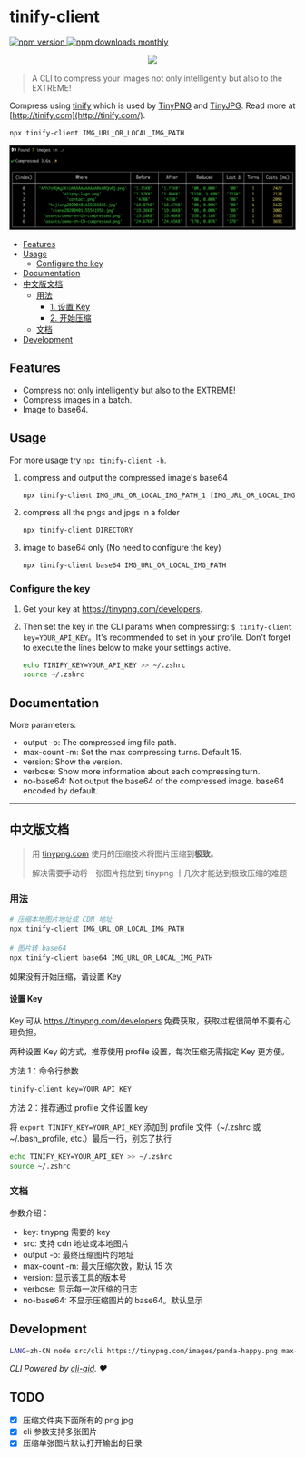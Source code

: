 # tinify-client

<p>
  <a href="https://www.npmjs.com/package/tinify-client">
    <img src="https://img.shields.io/npm/v/tinify-client.svg" alt="npm version" />
  </a>
  <a href="https://github.com/legend80s/tinify-client">
    <img src="https://img.shields.io/npm/dm/tinify-client.svg" alt="npm downloads monthly" />
  </a>
</p>

<p align="center"><img src="https://tinypng.com/images/panda-happy.png" width="30%" /></p>

> A CLI to compress your images not only intelligently but also to the EXTREME!
>

Compress using [tinify](https://www.npmjs.com/package/tinify) which is used by [TinyPNG](https://tinypng.com/) and [TinyJPG](https://tinyjpg.com/). Read more at [http://tinify.com](http://tinify.com/).

```sh
npx tinify-client IMG_URL_OR_LOCAL_IMG_PATH
```

![tinify-client-demo-en-US](https://raw.githubusercontent.com/legend80s/tinify-client/master/assets/demo-en-US-compressed.png)

- [Features](#features)
- [Usage](#usage)
  - [Configure the key](#1-configure-the-key)
- [Documentation](#documentation)
- [中文版文档](#中文版文档)
  - [用法](#用法)
    - [1. 设置 Key](#1-设置-key)
    - [2. 开始压缩](#2-开始压缩)
  - [文档](#文档)
- [Development](#development)

## Features

- Compress not only intelligently but also to the EXTREME!
- Compress images in a batch.
- Image to base64.

## Usage

For more usage try `npx tinify-client -h`.

1. compress and output the compressed image's base64

   ```sh
   npx tinify-client IMG_URL_OR_LOCAL_IMG_PATH_1 [IMG_URL_OR_LOCAL_IMG_PATH_2 [IMG_URL_OR_LOCAL_IMG_PATH_3]]
   ```

2. compress all the pngs and jpgs in a folder

   ```sh
   npx tinify-client DIRECTORY
   ```

3. image to base64 only (No need to configure the key)

   ```sh
   npx tinify-client base64 IMG_URL_OR_LOCAL_IMG_PATH
   ```

### Configure the key

1. Get your key at https://tinypng.com/developers.

2. Then set the key in the CLI params when compressing: `$ tinify-client key=YOUR_API_KEY`。It's recommended to set in your profile. Don't forget to execute the lines below to make your settings active.

   ```sh
   echo TINIFY_KEY=YOUR_API_KEY >> ~/.zshrc
   source ~/.zshrc
   ```

## Documentation

More parameters:

- output -o: The compressed img file path.
- max-count -m: Set the max compressing turns. Default 15.
- version: Show the version.
- verbose: Show more information about each compressing turn.
- no-base64: Not output the base64 of the compressed image. base64 encoded by default.

---

## 中文版文档

> 用 [tinypng.com](https://tinypng.com/) 使用的压缩技术将图片压缩到**极致**。
>
> 解决需要手动将一张图片拖放到 tinypng 十几次才能达到极致压缩的难题

### 用法

```sh
# 压缩本地图片地址或 CDN 地址
npx tinify-client IMG_URL_OR_LOCAL_IMG_PATH

# 图片转 base64
npx tinify-client base64 IMG_URL_OR_LOCAL_IMG_PATH
```

如果没有开始压缩，请设置 Key

#### 设置 Key

Key 可从 https://tinypng.com/developers 免费获取，获取过程很简单不要有心理负担。

两种设置 Key 的方式，推荐使用 profile 设置，每次压缩无需指定 Key 更方便。

方法 1：命令行参数

```sh
tinify-client key=YOUR_API_KEY
```

方法 2：推荐通过 profile 文件设置 key

将 `export TINIFY_KEY=YOUR_API_KEY` 添加到 profile 文件（~/.zshrc 或 ~/.bash_profile, etc.）最后一行，别忘了执行

```sh
echo TINIFY_KEY=YOUR_API_KEY >> ~/.zshrc
source ~/.zshrc
```

### 文档

参数介绍：

- key: tinypng 需要的 key
- src: 支持 cdn 地址或本地图片
- output -o: 最终压缩图片的地址
- max-count -m: 最大压缩次数，默认 15 次
- version: 显示该工具的版本号
- verbose: 显示每一次压缩的日志
- no-base64: 不显示压缩图片的 base64。默认显示

## Development

```sh
LANG=zh-CN node src/cli https://tinypng.com/images/panda-happy.png max-count=1
```

*CLI Powered by [cli-aid](https://www.npmjs.com/package/cli-aid). ❤️*

## TODO

- [x] 压缩文件夹下面所有的 png jpg
- [x] cli 参数支持多张图片
- [x] 压缩单张图片默认打开输出的目录
